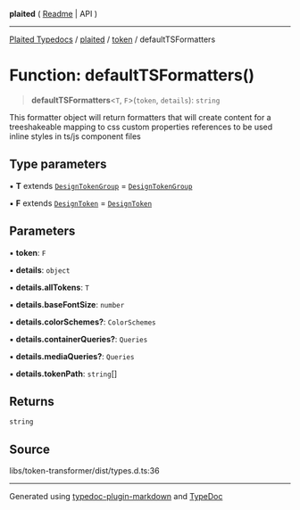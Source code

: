 **plaited** ( [Readme](../../README.md) \| API )

***

[Plaited Typedocs](../../../modules.md) / [plaited](../../modules.md) / [token](../README.md) / defaultTSFormatters

# Function: defaultTSFormatters()

> **defaultTSFormatters**\<`T`, `F`\>(`token`, `details`): `string`

This formatter object will return formatters that will create content for
a treeshakeable mapping to css custom properties references to be used
inline styles in ts/js component files

## Type parameters

▪ **T** extends [`DesignTokenGroup`](../type-aliases/DesignTokenGroup.md) = [`DesignTokenGroup`](../type-aliases/DesignTokenGroup.md)

▪ **F** extends [`DesignToken`](../type-aliases/DesignToken.md) = [`DesignToken`](../type-aliases/DesignToken.md)

## Parameters

▪ **token**: `F`

▪ **details**: `object`

▪ **details.allTokens**: `T`

▪ **details.baseFontSize**: `number`

▪ **details.colorSchemes?**: `ColorSchemes`

▪ **details.containerQueries?**: `Queries`

▪ **details.mediaQueries?**: `Queries`

▪ **details.tokenPath**: `string`[]

## Returns

`string`

## Source

libs/token-transformer/dist/types.d.ts:36

***

Generated using [typedoc-plugin-markdown](https://www.npmjs.com/package/typedoc-plugin-markdown) and [TypeDoc](https://typedoc.org/)
